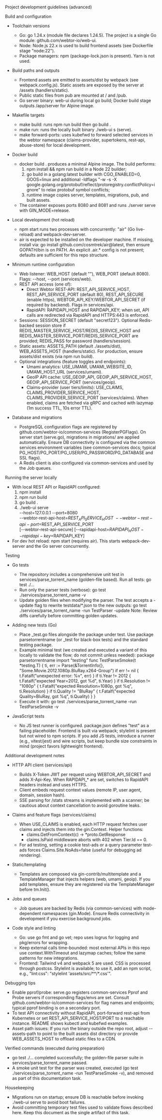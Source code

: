 Project development guidelines (advanced)

Build and configuration
- Toolchain versions
  - Go: go 1.24.x (module file declares 1.24.5). The project is a single Go module: github.com/webtor-io/web-ui.
  - Node: Node.js 22.x is used to build frontend assets (see Dockerfile stage "node:22").
  - Package managers: npm (package-lock.json is present). Yarn is not used.

- Build paths and outputs
  - Frontend assets are emitted to assets/dist by webpack (see webpack.config.js). Static assets are exposed by the server at /assets (handlers/static).
  - Public static files from pub are mounted at / and /pub.
  - Go server binary: web-ui during local go build; Docker build stage outputs /app/server for Alpine image.

- Makefile targets
  - make build: runs npm run build then go build .
  - make run: runs the locally built binary ./web-ui s (serve).
  - make forward-ports: uses kubefwd to forward selected services in the webtor namespace (claims-provider, supertokens, rest-api, abuse-store) for local development.

- Docker build
  - docker build . produces a minimal Alpine image. The build performs:
    1) npm install && npm run build in a Node 22 builder;
    2) go build in a golang:latest builder with CGO_ENABLED=0, GOOS=linux and additional -ldflags "-w -s -X google.golang.org/protobuf/reflect/protoregistry.conflictPolicy=ignore" to relax protobuf symbol conflicts;
    3) runtime image copies server, templates, migrations, pub, and built assets.
  - The container exposes ports 8080 and 8081 and runs ./server serve with GIN_MODE=release.

- Local development (hot reload)
  - npm start runs two processes with concurrently: "air" (Go live-reload) and webpack-dev-server.
  - air is expected to be installed on the developer machine. If missing, install via: go install github.com/cosmtrek/air@latest, then ensure GOPATH/bin is on PATH. An explicit .air.* config is not present; defaults are sufficient for this repo structure.

- Minimum runtime configuration
  - Web listener: WEB_HOST (default ""), WEB_PORT (default 8080). Flags: --host, --port (services/web).
  - REST API access (one of):
    - Direct Webtor REST-API: REST_API_SERVICE_HOST, REST_API_SERVICE_PORT (default 80), REST_API_SECURE (enable https), WEBTOR_API_KEY/WEBTOR_API_SECRET (if required by backend). Flags in services/api.
    - RapidAPI: RAPIDAPI_HOST and RAPIDAPI_KEY; when set, API calls are redirected via RapidAPI and HTTPS:443 is enforced.
  - Sessions: SESSION_SECRET (default "secret123"). Optional Redis-backed session store if REDIS_MASTER_SERVICE_HOST/REDIS_SERVICE_HOST and REDIS_MASTER_SERVICE_PORT/REDIS_SERVICE_PORT are provided; REDIS_PASS for password (handlers/session).
  - Static assets: ASSETS_PATH (default ./assets/dist), WEB_ASSETS_HOST (handlers/static). For production, ensure assets/dist exists (via npm run build).
  - Optional integrations (feature toggles and endpoints):
    - Umami analytics: USE_UMAMI, UMAMI_WEBSITE_ID, UMAMI_HOST_URL (services/umami).
    - GeoIP API cache: USE_GEOIP_API, GEOIP_API_SERVICE_HOST, GEOIP_API_SERVICE_PORT (services/geoip).
    - Claims-provider (user tiers/limits): USE_CLAIMS, CLAIMS_PROVIDER_SERVICE_HOST, CLAIMS_PROVIDER_SERVICE_PORT (services/claims). When enabled, claims are fetched via gRPC and cached with lazymap (1m success TTL, 10s error TTL).

- Database and migrations
  - PostgreSQL configuration flags are registered by github.com/webtor-io/common-services (RegisterPGFlags). On server start (serve.go), migrations in migrations/ are applied automatically. Ensure DB connectivity is configured via the common services environment variables (see common-services docs; typical PG_HOST/PG_PORT/PG_USER/PG_PASSWORD/PG_DATABASE and SSL flags).
  - A Redis client is also configured via common-services and used by the Job queues.

Running the server locally
- With local REST API or RapidAPI configured:
  1) npm install
  2) npm run build
  3) go build .
  4) ./web-ui serve \
       --host=127.0.0.1 --port=8080 \
       --webtor-rest-api-host=$REST_API_SERVICE_HOST \
       --webtor-rest-api-port=$REST_API_SERVICE_PORT \
       [--webtor-rest-api-secure] [--rapidapi-host=$RAPIDAPI_HOST --rapidapi-key=$RAPIDAPI_KEY]
- For dev hot reload: npm start (requires air). This starts webpack-dev-server and the Go server concurrently.

Testing
- Go tests
  - The repository includes a comprehensive unit test in services/parse_torrent_name (golden-file based). Run all tests:
    go test ./...
  - Run only the parser tests (verbose):
    go test ./services/parse_torrent_name -v
  - Update golden files when modifying the parser. The test accepts a -update flag to rewrite testdata/*.json to the new outputs:
    go test ./services/parse_torrent_name -run TestParser -update
    Note: Review diffs carefully before committing golden updates.

- Adding new tests (Go)
  - Place _test.go files alongside the package under test. Use package parsetorrentname (or <pkg>_test for black-box tests) and the standard testing package.
  - Example minimal test (we created and executed a variant of this locally to validate the flow; do not commit unless needed):
    package parsetorrentname
    import "testing"
    func TestParseSmoke(t *testing.T) {
        ti, err := Parse(&TorrentInfo{}, "Some.Movie.2012.1080p.BluRay.x264-Group")
        if err != nil { t.Fatalf("unexpected error: %v", err) }
        if ti.Year != 2012 { t.Fatalf("expected Year=2012, got %d", ti.Year) }
        if ti.Resolution != "1080p" { t.Fatalf("expected Resolution=1080p, got %q", ti.Resolution) }
        if ti.Quality != "BluRay" { t.Fatalf("expected Quality=BluRay, got %q", ti.Quality) }
    }
  - Execute it with:
    go test ./services/parse_torrent_name -run TestParseSmoke -v

- JavaScript tests
  - No JS test runner is configured. package.json defines "test" as a failing placeholder. Frontend is built via webpack; stylelint is present but not wired to npm scripts. If you add JS tests, introduce a runner (e.g., vitest/jest) and wire scripts, but keep bundle size constraints in mind (project favors lightweight frontend).

Additional development notes
- HTTP API client (services/api)
  - Builds X-Token JWT per request using WEBTOR_API_SECRET and adds X-Api-Key. When RAPIDAPI_* are set, switches to RapidAPI headers instead and uses HTTPS.
  - Client embeds request context values (remote IP, user agent, domain, session hash).
  - SSE parsing for /stats streams is implemented with a scanner; be cautious about context cancellation to avoid goroutine leaks.

- Claims and feature flags (services/claims)
  - When USE_CLAIMS is enabled, each HTTP request fetches user claims and injects them into the gin.Context. Helper functions:
    - claims.GetFromContext(c) -> *proto.GetResponse
    - claims.IsPaid middleware aborts with 402 when Tier.Id == 0.
  - For ad testing, setting a cookie test-ads or a query parameter test-ads forces Claims.Site.NoAds=false (useful for debugging ad rendering).

- Static/templating
  - Templates are composed via gin-contrib/multitemplate and a TemplateManager that injects helpers (web, umami, geoip). If you add templates, ensure they are registered via the TemplateManager before tm.Init().

- Jobs and queues
  - Job queues are backed by Redis (via common-services) with mode-dependent namespaces (gin.Mode). Ensure Redis connectivity in development if you exercise background jobs.

- Code style and linting
  - Go: use go fmt and go vet; repo uses logrus for logging and pkg/errors for wrapping.
  - Keep external calls time-bounded: most external APIs in this repo use context.WithTimeout and lazymap caches; follow the same patterns for new integrations.
  - Frontend: Tailwind v4 and webpack 5 are used. CSS is processed through postcss. Stylelint is available; to use it, add an npm script, e.g., "lint:css": "stylelint 'assets/src/**/*.css'".

Debugging tips
- Enable pprof/probe: serve.go registers common-services Pprof and Probe servers if corresponding flags/envs are set. Consult github.com/webtor-io/common-services for flag names and endpoints; typical pprof binding is on a secondary port.
- To test API connectivity without RapidAPI, port-forward rest-api from Kubernetes or set REST_API_SERVICE_HOST/PORT to a reachable instance. README shows kubectl and kubefwd examples.
- Asset path issues: If you run the binary outside the repo root, adjust --assets-path to point to the built assets dist directory or provide WEB_ASSETS_HOST to offload static files to a CDN.

Verified commands (executed during preparation)
- go test ./... completed successfully; the golden-file parser suite in services/parse_torrent_name passed.
- A smoke unit test for the parser was created, executed (go test ./services/parse_torrent_name -run TestParseSmoke -v), and removed as part of this documentation task.

Housekeeping
- Migrations run on startup; ensure DB is reachable before invoking ./web-ui serve to avoid boot failures.
- Avoid committing temporary test files used to validate flows described here. Keep this document as the single artifact of this task.
